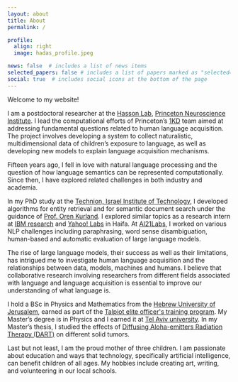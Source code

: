 ```yaml
---
layout: about
title: About
permalink: /

profile:
  align: right
  image: hadas_profile.jpeg

news: false  # includes a list of news items
selected_papers: false # includes a list of papers marked as "selected={true}"
social: true  # includes social icons at the bottom of the page
---
```


Welcome to my website! 

I am a postdoctoral researcher at the [Hasson Lab](https://www.hassonlab.com/home), [Princeton Neuroscience Institute](https://pni.princeton.edu/). I lead the computational efforts of Princeton’s [1KD](https://wellcomeleap.org/1kd/) team aimed at addressing fundamental questions related to human language acquisition. The project involves developing a system to collect naturalistic, multidimensional data of children’s exposure to language, as well as developing new models to explain language acquisition mechanisms. 

Fifteen years ago, I fell in love with natural language processing and the question of how language semantics can be represented computationally. Since then, I have explored related challenges in both industry and academia. 

In my PhD study at the [Technion, Israel Institute of Technology](https://www.technion.ac.il/en/home-2/), I developed algorithms for entity retrieval and for semantic document search under the guidance of [Prof. Oren Kurland](https://iew3.technion.ac.il/~kurland/). I explored similar topics as a research intern at [IBM research](https://research.ibm.com/labs/haifa/) and [Yahoo! Labs](https://research.yahoo.com/) in Haifa. At [AI21Labs](https://www.ai21.com/), I worked on various NLP challenges including paraphrasing, word sense disambiguation, human-based and automatic evaluation of large language models. 

The rise of large language models, their success as well as their limitations, has intrigued me to investigate human language acquisition and the relationships between data, models, machines and humans. I believe that collaborative research involving researchers from different fields associated with language and language acquisition is essential to improve our understanding of what language is.
 
I hold a BSc in Physics and Mathematics from the [Hebrew University of Jerusalem](https://en.huji.ac.il/en), earned as part of the [Talpiot elite officer's training program](https://en.wikipedia.org/wiki/Talpiot_program). My Master’s degree is in Physics and I earned it at [Tel Aviv university](https://english.tau.ac.il/). In my Master’s thesis, I studied the effects of [Diffusing Aloha-emitters Radiation Therapy (DART)](https://www.alphatau.com/) on different solid tumors.

Last but not least, I am the proud mother of three children. I am passionate about education and ways that technology, specifically artificial intelligence, can benefit children of all ages. My hobbies include creating art, writing, and volunteering in our local schools.


